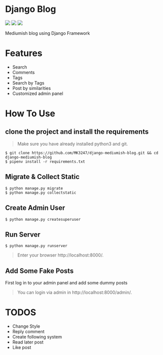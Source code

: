 # Django Blog

[![](https://img.shields.io/pypi/pyversions/Django.svg)](https://python.org/downloads/)
[![](https://img.shields.io/badge/django-2.0%20%7C%202.1%20%7C%202.2-success.svg)](https://djangoproject.com/)
[![](https://img.shields.io/apm/l/vim-mode.svg)](https://choosealicense.com/licenses/mit/)

Mediumish blog using Django Framework

Features
=
* Search 
* Comments 
* Tags 
* Search by Tags 
* Post by similarities
* Customized admin panel

How To Use
=
## clone the project and install the requirements 

> Make sure you have already installed python3 and git.
```
$ git clone https://github.com/MK3247/django-mediumish-blog.git && cd django-mediumish-blog
$ pipenv install -r requirements.txt
```
## Migrate & Collect Static
```
$ python manage.py migrate
$ python manage.py collectstatic
```
## Create Admin User
```
$ python manage.py createsuperuser
```
## Run Server
```
$ python manage.py runserver
```
> Enter your browser http://localhost:8000/. 

## Add Some Fake Posts

First log in to your admin panel and add some dummy posts 

> You can login via admin in http://localhost:8000/admin/.

TODOS
=
- Change Style
- Reply comment
- Create following system
- Read later post
- Like post
